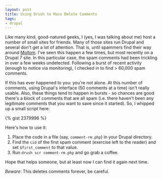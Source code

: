 ```yaml
---
layout: post
title: Using Drush to Mass Delete Comments
tags:
- drupal
---
```


Like many kind, good-natured geeks, I (yes, I was talking about me) host a number of small sites for friends. Many of those sites run Drupal and several don't get a lot of attention. That is, until spammers find their way around [Mollom](http://mollom.com/). I've seen this happen a few times, but most recently on a Drupal 7 site. In this particular case, the spam comments had been trickling in over a few weeks undetected. Following a burst of recent activity (enough to notice via monitoring), I checked in to find > 60,000 spam comments. 

If this has ever happened to you: you're not alone. At this number of comments, using Drupal's interface (50 comments at a time) isn't really usable. Also, these things tend to happen in bursts - so chances are good there's a block of comments that are all spam (i.e. there haven't been any legitimate comments that you want to save since it started). So, I whipped up a small script here:

{% gist 2379996 %}

Here's how to use it:

1. Place the code in a file (say, `comment-rm.php`) in your Drupal directory.
2. Find the `cid` of the first spam comment (exercise left to the reader) and set `$first_comment` to that value. 
3. Run `drush scr comment-rm.php` and go grab a coffee.

Hope that helps someone, but at least now I can find it again next time.

*Beware*: This deletes comments forever, be careful.


